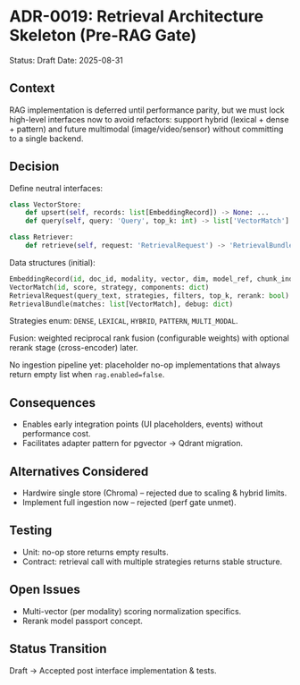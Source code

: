 # ADR-0019: Retrieval Architecture Skeleton (Pre-RAG Gate)

Status: Draft
Date: 2025-08-31

## Context

RAG implementation is deferred until performance parity, but we must lock high-level interfaces now to avoid refactors: support hybrid (lexical + dense + pattern) and future multimodal (image/video/sensor) without committing to a single backend.

## Decision

Define neutral interfaces:

```python
class VectorStore:
    def upsert(self, records: list[EmbeddingRecord]) -> None: ...
    def query(self, query: 'Query', top_k: int) -> list['VectorMatch']: ...

class Retriever:
    def retrieve(self, request: 'RetrievalRequest') -> 'RetrievalBundle': ...
```

Data structures (initial):

```python
EmbeddingRecord(id, doc_id, modality, vector, dim, model_ref, chunk_index, metadata)
VectorMatch(id, score, strategy, components: dict)
RetrievalRequest(query_text, strategies, filters, top_k, rerank: bool)
RetrievalBundle(matches: list[VectorMatch], debug: dict)
```

Strategies enum: `DENSE`, `LEXICAL`, `HYBRID`, `PATTERN`, `MULTI_MODAL`.

Fusion: weighted reciprocal rank fusion (configurable weights) with optional rerank stage (cross-encoder) later.

No ingestion pipeline yet: placeholder no-op implementations that always return empty list when `rag.enabled=false`.

## Consequences

- Enables early integration points (UI placeholders, events) without performance cost.
- Facilitates adapter pattern for pgvector → Qdrant migration.

## Alternatives Considered

- Hardwire single store (Chroma) – rejected due to scaling & hybrid limits.
- Implement full ingestion now – rejected (perf gate unmet).

## Testing

- Unit: no-op store returns empty results.
- Contract: retrieval call with multiple strategies returns stable structure.

## Open Issues

- Multi-vector (per modality) scoring normalization specifics.
- Rerank model passport concept.

## Status Transition

Draft → Accepted post interface implementation & tests.
